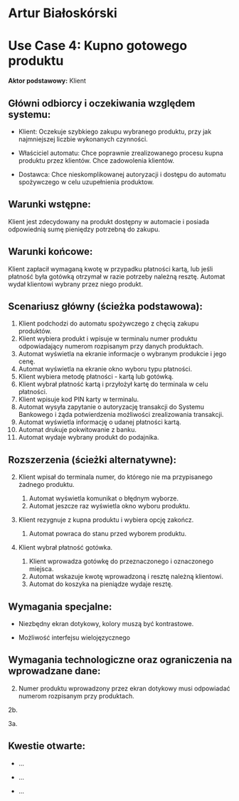 # Artur Białoskórski

Use Case 4: Kupno gotowego produktu
=====================

**Aktor podstawowy:** Klient


Główni odbiorcy i oczekiwania względem systemu:
-----------------------------------------------

- Klient: Oczekuje szybkiego zakupu wybranego produktu, przy jak najmniejszej liczbie wykonanych czynności.

- Właściciel automatu: Chce poprawnie zrealizowanego procesu kupna produktu przez klientów. Chce zadowolenia klientów.

- Dostawca: Chce nieskomplikowanej autoryzacji i dostępu do automatu spożywczego w celu uzupełnienia produktow.

Warunki wstępne:
----------------
Klient jest zdecydowany na produkt dostępny w automacie i posiada odpowiednią sumę pieniędzy potrzebną do zakupu.

Warunki końcowe:
----------------
Klient zapłacił wymaganą kwotę w przypadku płatności kartą, lub jeśli płatność była gotówką otrzymał w razie potrzeby należną resztę.
Automat wydał klientowi wybrany przez niego produkt.

Scenariusz główny (ścieżka podstawowa):
---------------------------------------

  1. Klient podchodzi do automatu spożywczego z chęcią zakupu produktów.
  2. Klient wybiera produkt i wpisuje w terminalu numer produktu odpowiadający numerom rozpisanym przy danych produktach.
  3. Automat wyświetla na ekranie informacje o wybranym produkcie i jego cenę.
  4. Automat wyświetla na ekranie okno wyboru typu płatności.
  5. Klient wybiera metodę płatności - kartą lub gotówką.
  6. Klient wybrał płatność kartą i przyłożył kartę do terminala w celu płatności.
  7. Klient wpisuje kod PIN karty w terminalu.
  8. Automat wysyła zapytanie o autoryzację transakcji do Systemu Bankowego i żąda potwierdzenia możliwości zrealizowania transakcji.
  9. Automat wyświetla informację o udanej płatności kartą.
  10. Automat drukuje pokwitowanie z banku.
  11. Automat wydaje wybrany produkt do podajnika.

Rozszerzenia (ścieżki alternatywne):
------------------------------------

 2. Klient wpisał do terminala numer, do którego nie ma przypisanego żadnego produktu.
    1. Automat wyświetla komunikat o błędnym wyborze.
    2. Automat jeszcze raz wyświetla okno wyboru produktu.

 2. Klient rezygnuje z kupna produktu i wybiera opcję zakończ.
    1. Automat powraca do stanu przed wyborem produktu.
    
 5. Klient wybrał płatność gotówka.
    1. Klient wprowadza gotówkę do przeznaczonego i oznaczonego miejsca.
    2. Automat wskazuje kwotę wprowadzoną i resztę należną klientowi.
    3. Automat do koszyka na pieniądze wydaje resztę.
    

Wymagania specjalne:
--------------------

  - Niezbędny ekran dotykowy, kolory muszą być kontrastowe.

  - Możliwość interfejsu wielojęzycznego

Wymagania technologiczne oraz ograniczenia na wprowadzane dane:
---------------------------------------------------------------

 2. Numer produktu wprowadzony przez ekran dotykowy musi odpowiadać numerom rozpisanym przy produktach.

 2b. 

 3a. 

Kwestie otwarte:
----------------

  - ...

  - ...
 
  - ...
